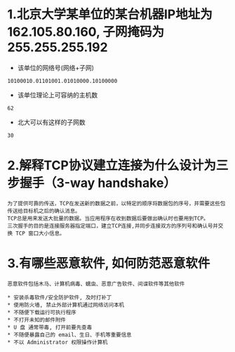 # 1.北京大学某单位的某台机器IP地址为162.105.80.160, 子网掩码为255.255.255.192
*  该单位的网络号(网络+子网)
```
10100010.01101001.01010000.10100000
```
* 该单位理论上可容纳的主机数
```
62
```
* 北大可以有这样的子网数
```
30
```
# 2.解释TCP协议建立连接为什么设计为三步握手（3-way handshake）
```
为了提供可靠的传送，TCP在发送新的数据之前，以特定的顺序将数据包的序号，并需要这些包传送给目标机之后的确认消息。
TCP总是用来发送大批量的数据。当应用程序在收到数据后要做出确认时也要用到TCP。
三次握手的目的是连接服务器指定端口，建立TCP连接,并同步连接双方的序列号和确认号并交换 TCP 窗口大小信息。
```
# 3.有哪些恶意软件, 如何防范恶意软件
```
恶意软件包括木马、计算机病毒、蠕虫、恶意广告软件、间谍软件等其他软件
```
```
* 安装杀毒软件/安全防护软件, 及时打补丁
* 使用防火墙, 禁止外部计算机通过网络访问本机
* 不随便下载运行可执行程序
* 不打开未知的邮件附件
* U 盘 通常带毒, 打开前要先查毒
* 不随便暴露自己的 email、生日、手机等重要信息
* 不以 Administrator 权限操作计算机
```

